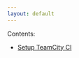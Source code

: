 ```yaml
---
layout: default
---
```


Contents:

- [Setup TeamCity CI][100100]

[100100]: ./SetupTeamCityCI "Setup TeamCity CI"
